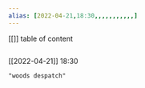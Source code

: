 ```yaml
---
alias: [2022-04-21,18:30,,,,,,,,,,,]
---
```

[[]]
table of content
```toc
```

[[2022-04-21]] 18:30

```query
"woods despatch"
```